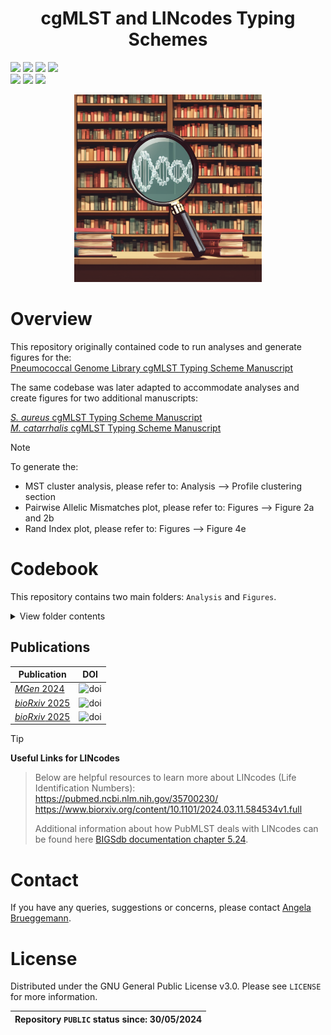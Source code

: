<h1 align="center">
 cgMLST and LINcodes Typing Schemes
</h1>

![](https://img.shields.io/badge/R-276DC3?style=for-the-badge&logo=r&logoColor=white)
![](https://img.shields.io/badge/RStudio-75AADB?style=for-the-badge&logo=RStudio&logoColor=white)
![](https://img.shields.io/badge/Shell_Script-121011?style=for-the-badge&logo=gnu-bash&logoColor=white)
![](https://img.shields.io/badge/GitHub-100000?style=for-the-badge&logo=github&logoColor=white)  
![](https://img.shields.io/badge/Repository_created:-29_May_2024-green)
![](https://img.shields.io/badge/Last_update:-04_June_2025-black)
![](https://img.shields.io/badge/PUBLIC-green)

<p align="center">
  <img width="300" height="300" src=pgl.png>
</p>

# Overview
This repository originally contained code to run analyses and generate figures for the:  
<a href=https://www.microbiologyresearch.org/content/journal/mgen/10.1099/mgen.0.001280>Pneumococcal Genome Library cgMLST Typing Scheme Manuscript</a>
</p>  
The same codebase was later adapted to accommodate analyses and create figures for two additional manuscripts:

<a href=https://www.biorxiv.org/content/10.1101/2025.03.29.646111v1>*S. aureus* cgMLST Typing Scheme Manuscript</a>  
 <a href=https://www.biorxiv.org/content/10.1101/2025.04.30.651387v1>*M. catarrhalis* cgMLST Typing Scheme Manuscript</a>



> [!NOTE]  
> To generate the:  
>* MST cluster analysis, please refer to: Analysis --> Profile clustering section  
>* Pairwise Allelic Mismatches plot, please refer to: Figures --> Figure 2a and 2b  
>* Rand Index plot, please refer to: Figures --> Figure 4e
>

 

# Codebook
This repository contains two main folders: `Analysis` and `Figures`. 

<details>
<summary>View folder contents</summary>
<ol>
  <li>Analysis - contains the code used to generate:</li>
  <ol>
      <li>the distance matrix</li>
      <li>the phylogenetic tree</li>
    <li>GPSC and Mandrake clustering</li>
    </ol>
  <li>Figures - contains the R code  used to generate main and supplementary figures</li>
</ol>
</details>

## Publications
|**Publication**|**DOI**|
|-------------------------------|------|
|[*MGen* 2024](https://www.microbiologyresearch.org/content/journal/mgen/10.1099/mgen.0.001280)|![doi](https://img.shields.io/badge/DOI-https://doi.org/10.1099/mgen.0.001280-blue)|  
|[*bioRxiv* 2025](https://www.biorxiv.org/content/10.1101/2025.03.29.646111v1)|![doi](https://img.shields.io/badge/DOI-https://doi.org/10.1101/2025.03.29.646111-blue)| 
|[*bioRxiv* 2025](https://www.biorxiv.org/content/10.1101/2025.04.30.651387v1)|![doi](https://img.shields.io/badge/DOI-https://doi.org/10.1101/2025.04.30.651387-blue)|  
>[!TIP]
**Useful Links for LINcodes**
>
>Below are helpful resources to learn more about LINcodes (Life Identification Numbers):   
>https://pubmed.ncbi.nlm.nih.gov/35700230/  
>https://www.biorxiv.org/content/10.1101/2024.03.11.584534v1.full
>
>Additional information about how PubMLST deals with LINcodes can be found here [BIGSdb documentation chapter 5.24](https://readthedocs.org/projects/bigsdb/downloads/pdf/latest/).

# Contact
If you have any queries, suggestions or concerns, please contact [Angela Brueggemann](mailto:angela.brueggemann@ndph.ox.ac.uk).  

# License
Distributed under the GNU General Public License v3.0. Please see `LICENSE` for more information.

|Repository `PUBLIC` status since: 30/05/2024|
|--------------------------------------------|
